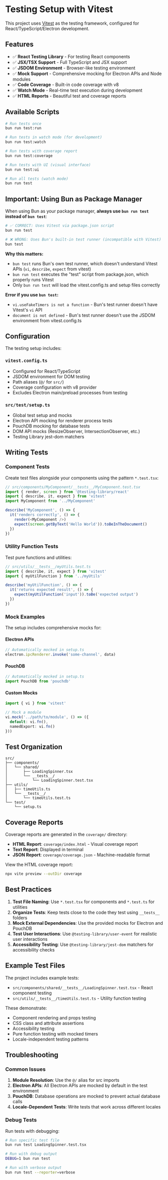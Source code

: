 # Testing Setup with Vitest

This project uses [Vitest](https://vitest.dev/) as the testing framework, configured for React/TypeScript/Electron development.

## Features

- ✅ **React Testing Library** - For testing React components
- ✅ **JSX/TSX Support** - Full TypeScript and JSX support
- ✅ **JSDOM Environment** - Browser-like testing environment
- ✅ **Mock Support** - Comprehensive mocking for Electron APIs and Node modules
- ✅ **Code Coverage** - Built-in code coverage with v8
- ✅ **Watch Mode** - Real-time test execution during development
- ✅ **HTML Reports** - Beautiful test and coverage reports

## Available Scripts

```bash
# Run tests once
bun run test:run

# Run tests in watch mode (for development)
bun run test:watch

# Run tests with coverage report
bun run test:coverage

# Run tests with UI (visual interface)
bun run test:ui

# Run all tests (watch mode)
bun run test
```

## Important: Using Bun as Package Manager

When using Bun as your package manager, **always use `bun run test` instead of `bun test`**:

```bash
# ✅ CORRECT: Uses Vitest via package.json script
bun run test

# ❌ WRONG: Uses Bun's built-in test runner (incompatible with Vitest)
bun test
```

**Why this matters:**
- `bun test` runs Bun's own test runner, which doesn't understand Vitest APIs (`vi`, `describe`, `expect` from vitest)
- `bun run test` executes the "test" script from package.json, which properly runs Vitest
- Only `bun run test` will load the vitest.config.ts and setup files correctly

**Error if you use `bun test`:**
- `vi.useFakeTimers is not a function` - Bun's test runner doesn't have Vitest's `vi` API
- `document is not defined` - Bun's test runner doesn't use the JSDOM environment from vitest.config.ts

## Configuration

The testing setup includes:

### `vitest.config.ts`
- Configured for React/TypeScript
- JSDOM environment for DOM testing
- Path aliases (`@/` for `src/`)
- Coverage configuration with v8 provider
- Excludes Electron main/preload processes from testing

### `src/test/setup.ts`
- Global test setup and mocks
- Electron API mocking for renderer process tests
- PouchDB mocking for database tests
- DOM API mocks (ResizeObserver, IntersectionObserver, etc.)
- Testing Library jest-dom matchers

## Writing Tests

### Component Tests

Create test files alongside your components using the pattern `*.test.tsx`:

```typescript
// src/components/MyComponent/__tests__/MyComponent.test.tsx
import { render, screen } from '@testing-library/react'
import { describe, it, expect } from 'vitest'
import MyComponent from '../MyComponent'

describe('MyComponent', () => {
  it('renders correctly', () => {
    render(<MyComponent />)
    expect(screen.getByText('Hello World')).toBeInTheDocument()
  })
})
```

### Utility Function Tests

Test pure functions and utilities:

```typescript
// src/utils/__tests__/myUtils.test.ts
import { describe, it, expect } from 'vitest'
import { myUtilFunction } from '../myUtils'

describe('myUtilFunction', () => {
  it('returns expected result', () => {
    expect(myUtilFunction('input')).toBe('expected output')
  })
})
```

### Mock Examples

The setup includes comprehensive mocks for:

#### Electron APIs
```typescript
// Automatically mocked in setup.ts
electron.ipcRenderer.invoke('some-channel', data)
```

#### PouchDB
```typescript
// Automatically mocked in setup.ts
import PouchDB from 'pouchdb'
```

#### Custom Mocks
```typescript
import { vi } from 'vitest'

// Mock a module
vi.mock('../path/to/module', () => ({
  default: vi.fn(),
  namedExport: vi.fn()
}))
```

## Test Organization

```
src/
├── components/
│   └── shared/
│       ├── LoadingSpinner.tsx
│       └── __tests__/
│           └── LoadingSpinner.test.tsx
├── utils/
│   ├── timeUtils.ts
│   └── __tests__/
│       └── timeUtils.test.ts
└── test/
    └── setup.ts
```

## Coverage Reports

Coverage reports are generated in the `coverage/` directory:

- **HTML Report**: `coverage/index.html` - Visual coverage report
- **Text Report**: Displayed in terminal
- **JSON Report**: `coverage/coverage.json` - Machine-readable format

View the HTML coverage report:
```bash
npx vite preview --outDir coverage
```

## Best Practices

1. **Test File Naming**: Use `*.test.tsx` for components and `*.test.ts` for utilities
2. **Organize Tests**: Keep tests close to the code they test using `__tests__` folders
3. **Mock External Dependencies**: Use the provided mocks for Electron and PouchDB
4. **Test User Interactions**: Use `@testing-library/user-event` for realistic user interactions
5. **Accessibility Testing**: Use `@testing-library/jest-dom` matchers for accessibility checks

## Example Test Files

The project includes example tests:

- `src/components/shared/__tests__/LoadingSpinner.test.tsx` - React component testing
- `src/utils/__tests__/timeUtils.test.ts` - Utility function testing

These demonstrate:
- Component rendering and props testing
- CSS class and attribute assertions
- Accessibility testing
- Pure function testing with mocked timers
- Locale-independent testing patterns

## Troubleshooting

### Common Issues

1. **Module Resolution**: Use the `@/` alias for src imports
2. **Electron APIs**: All Electron APIs are mocked by default in the test environment
3. **PouchDB**: Database operations are mocked to prevent actual database calls
4. **Locale-Dependent Tests**: Write tests that work across different locales

### Debug Tests

Run tests with debugging:
```bash
# Run specific test file
bun run test LoadingSpinner.test.tsx

# Run with debug output
DEBUG=1 bun run test

# Run with verbose output
bun run test --reporter=verbose